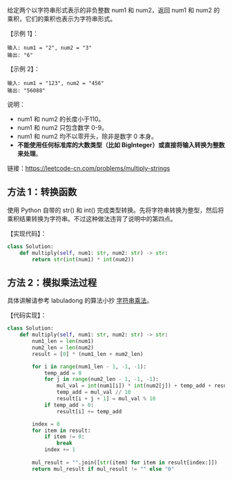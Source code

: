 给定两个以字符串形式表示的非负整数 num1 和 num2，返回 num1 和 num2 的乘积，它们的乘积也表示为字符串形式。

【示例 1】：
```
输入: num1 = "2", num2 = "3"
输出: "6"
```

【示例 2】：
```
输入: num1 = "123", num2 = "456"
输出: "56088"
```

说明：
- num1 和 num2 的长度小于110。
- num1 和 num2 只包含数字 0-9。
- num1 和 num2 均不以零开头，除非是数字 0 本身。
- **不能使用任何标准库的大数类型（比如 BigInteger）或直接将输入转换为整数来处理**。

链接：https://leetcode-cn.com/problems/multiply-strings

## 方法 1：转换函数
使用 Python 自带的 str() 和 int() 完成类型转换。先将字符串转换为整型，然后将乘积结果转换为字符串。不过这种做法违背了说明中的第四点。

【实现代码】：
```python
class Solution:
    def multiply(self, num1: str, num2: str) -> str:
        return str(int(num1) * int(num2))
```

## 方法 2：模拟乘法过程
具体讲解请参考 labuladong 的算法小抄 [字符串乘法](https://labuladong.gitbook.io/algo/suan-fa-si-wei-xi-lie/zi-fu-chuan-cheng-fa)。

【代码实现】：
```python
class Solution:
    def multiply(self, num1: str, num2: str) -> str:
        num1_len = len(num1)
        num2_len = len(num2)
        result = [0] * (num1_len + num2_len)

        for i in range(num1_len - 1, -1, -1):
            temp_add = 0
            for j in range(num2_len - 1, -1, -1):
                mul_val = int(num1[i]) * int(num2[j]) + temp_add + result[i + j + 1]
                temp_add = mul_val // 10
                result[i + j + 1] = mul_val % 10
            if temp_add > 0:
                result[i] += temp_add

        index = 0
        for item in result:
            if item != 0:
                break
            index += 1
        
        mul_result = "".join([str(item) for item in result[index:]])
        return mul_result if mul_result != "" else "0"
```